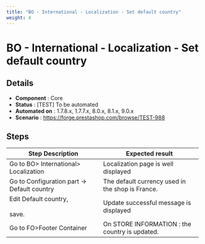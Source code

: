 ```yaml
---
title: "BO - International - Localization - Set default country"
weight: 4
---
```


# BO - International - Localization - Set default country
## Details
* **Component** : Core
* **Status** : [TEST] To be automated
* **Automated on** : 1.7.8.x, 1.7.7.x, 8.0.x, 8.1.x, 9.0.x
* **Scenario** : https://forge.prestashop.com/browse/TEST-988

## Steps
| Step Description | Expected result |
| ----- | ----- |
| Go to BO> International> Localization | Localization page is well displayed |
| Go to Configuration part -> Default country | The default currency used in the shop is France. |
| Edit Default country,<br><br>save. | Update successful message is displayed |
| Go to FO>Footer Container | On STORE INFORMATION : the country is updated. |
